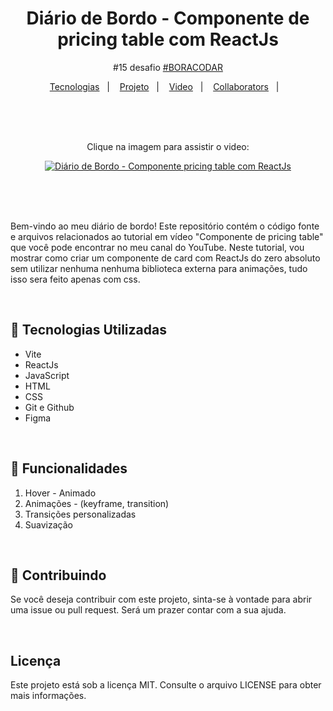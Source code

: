 <h1 align="center">Diário de Bordo - Componente de pricing table com ReactJs</h1>
<p align="center">
  #15 desafio <a href="https://boracodar.dev/">#BORACODAR</a><br/>
</p>

<p align="center">
  <a href="#-Tecnologias Utilizadas">Tecnologias</a>&nbsp;&nbsp;&nbsp;|&nbsp;&nbsp;&nbsp;
  <a href="#-projeto">Projeto</a>&nbsp;&nbsp;&nbsp;|&nbsp;&nbsp;&nbsp;
  <a href="#-video">Video</a>&nbsp;&nbsp;&nbsp;|&nbsp;&nbsp;&nbsp;
  <a href="#-collaborators">Collaborators</a>&nbsp;&nbsp;&nbsp;|&nbsp;&nbsp;&nbsp;
</p>

<br>
<br>
<br>

<div style="text-align:center; width: 400px; margin: 0 auto;">

Clique na imagem para assistir o video:

[![Diário de Bordo - Componente pricing table com ReactJs](https://i.ytimg.com/vi/rVMray0KiHU/maxresdefault.jpg)](https://www.youtube.com/watch?v=rVMray0KiHU 'Diário de Bordo - Componente de pricing table com ReactJs')

</div>

<br>
<br>
<br>

Bem-vindo ao meu diário de bordo! Este repositório contém o código fonte e arquivos relacionados ao tutorial em vídeo "Componente de pricing table" que você pode encontrar no meu canal do YouTube.
Neste tutorial, vou mostrar como criar um componente de card com ReactJs do zero absoluto sem utilizar nenhuma nenhuma biblioteca externa para animações, tudo isso sera feito apenas com css.

<br>

## 💠 Tecnologias Utilizadas

-   Vite
-   ReactJs
-   JavaScript
-   HTML
-   CSS
-   Git e Github
-   Figma

<br>

## 🔩 Funcionalidades

1. Hover - Animado
2. Animações - (keyframe, transition)
3. Transições personalizadas
4. Suavização

<br>

## 👥 Contribuindo

Se você deseja contribuir com este projeto, sinta-se à vontade para abrir uma issue ou pull request. Será um prazer contar com a sua ajuda.

<br>

## Licença

Este projeto está sob a licença MIT. Consulte o arquivo LICENSE para obter mais informações.
